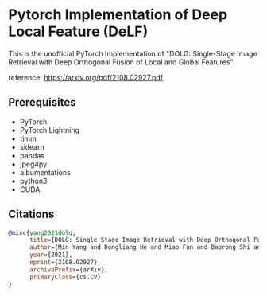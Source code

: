 
# Pytorch Implementation of Deep Local Feature (DeLF)

This is the unofficial PyTorch Implementation of "DOLG: Single-Stage Image Retrieval with Deep Orthogonal Fusion of Local and Global Features"

reference: https://arxiv.org/pdf/2108.02927.pdf


## Prerequisites

+ PyTorch
+ PyTorch Lightning
+ timm
+ sklearn
+ pandas
+ jpeg4py
+ albumentations
+ python3
+ CUDA


## Citations

```bibtex
@misc{yang2021dolg,
      title={DOLG: Single-Stage Image Retrieval with Deep Orthogonal Fusion of Local and Global Features}, 
      author={Min Yang and Dongliang He and Miao Fan and Baorong Shi and Xuetong Xue and Fu Li and Errui Ding and Jizhou Huang},
      year={2021},
      eprint={2108.02927},
      archivePrefix={arXiv},
      primaryClass={cs.CV}
}
```